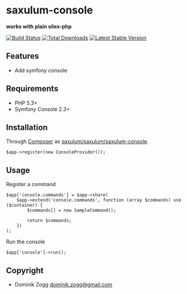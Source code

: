 saxulum-console
===============

**works with plain silex-php**

[![Build Status](https://api.travis-ci.org/saxulum/saxulum-console.png?branch=master)](https://travis-ci.org/saxulum/saxulum-console)
[![Total Downloads](https://poser.pugx.org/saxulum/saxulum-console/downloads.png)](https://packagist.org/packages/saxulum/saxulum-console)
[![Latest Stable Version](https://poser.pugx.org/saxulum/saxulum-console/v/stable.png)](https://packagist.org/packages/saxulum/saxulum-console)

Features
--------

* Add symfony console

Requirements
------------

 * PHP 5.3+
 * Symfony Console 2.3+

Installation
------------

Through [Composer](http://getcomposer.org) as [saxulum/saxulum/saxulum-console][1].

``` {.php}
$app->register(new ConsoleProvider());
```

Usage
-----

Register a command

``` {.php}
$app['console.commands'] = $app->share(
    $app->extend('console.commands', function (array $commands) use ($container) {
        $commands[] = new SampleCommand();

        return $commands;
    })
);
```

Run the console

``` {.php}
$app['console']->run();
```

Copyright
---------
* Dominik Zogg <dominik.zogg@gmail.com>

[1]: https://packagist.org/packages/saxulum/saxulum-console